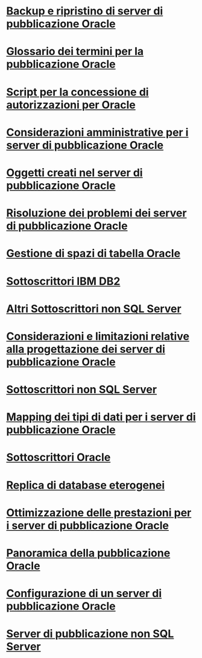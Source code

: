 # [Backup e ripristino di server di pubblicazione Oracle](backup-and-restore-for-oracle-publishers.md)
# [Glossario dei termini per la pubblicazione Oracle](glossary-of-terms-for-oracle-publishing.md)
# [Script per la concessione di autorizzazioni per Oracle](script-to-grant-oracle-permissions.md)
# [Considerazioni amministrative per i server di pubblicazione Oracle](administrative-considerations-for-oracle-publishers.md)
# [Oggetti creati nel server di pubblicazione Oracle](objects-created-on-the-oracle-publisher.md)
# [Risoluzione dei problemi dei server di pubblicazione Oracle](troubleshooting-oracle-publishers.md)
# [Gestione di spazi di tabella Oracle](manage-oracle-tablespaces.md)
# [Sottoscrittori IBM DB2](ibm-db2-subscribers.md)
# [Altri Sottoscrittori non SQL Server](other-non-sql-server-subscribers.md)
# [Considerazioni e limitazioni relative alla progettazione dei server di pubblicazione Oracle](design-considerations-and-limitations-for-oracle-publishers.md)
# [Sottoscrittori non SQL Server](non-sql-server-subscribers.md)
# [Mapping dei tipi di dati per i server di pubblicazione Oracle](data-type-mapping-for-oracle-publishers.md)
# [Sottoscrittori Oracle](oracle-subscribers.md)
# [Replica di database eterogenei](heterogeneous-database-replication.md)
# [Ottimizzazione delle prestazioni per i server di pubblicazione Oracle](performance-tuning-for-oracle-publishers.md)
# [Panoramica della pubblicazione Oracle](oracle-publishing-overview.md)
# [Configurazione di un server di pubblicazione Oracle](configure-an-oracle-publisher.md)
# [Server di pubblicazione non SQL Server](non-sql-server-publishers.md)

